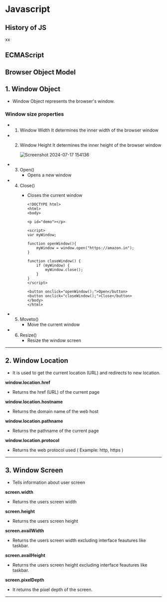 # Javascript

## History of JS 


xx
## ECMAScript



## Browser Object Model



## 1. Window Object

- Window Object represents the browser's window.

### Window size properties

- 1. Window Width
        It determines the inner width of the browser window 

- 2. Window Height
        It determines the inner height of the browser window 

        ![Screenshot 2024-07-17 154136](https://github.com/user-attachments/assets/1a627d6d-f424-48ac-a4ba-8cabf6a8c1df)

- 3. Open()
        - Opens a new window

- 4. Close()
        - Closes the current window

              <!DOCTYPE html>
              <html>
              <body>
  
              <p id="demo"></p>
  
              <script>
              var myWindow;

              function openWindow(){
                  myWindow = window.open("https://amazon.in");
              }
  
              function closeWindow() {
                  if (myWindow) {
                      myWindow.close();
                  }
              }
              </script>
  
              <button onclick="openWindow();">Open</button>
              <button onclick="closeWindow();">Close</button>
              </body>
              </html>
            

- 5. Moveto() 
        - Move the current window

- 6. Resize()
        - Resize the window screen

---

## 2. Window Location
- It is used to get the current location (URL) and redirects to new location.
  
**window.location.href**
 - Returns the href (URL) of the current page
   
**window.location.hostname** 
 - Returns the domain name of the web host
   
**window.location.pathname**
 - Returns the pathname of the current page
   
**window.location.protocol**
 - Returns the web protocol used ( Example: http, https )

---

## 3. Window Screen
  - Tells information about user screen

**screen.width**
  - Returns the users screen width

**screen.height** 
  - Returns the users screen height

**screen.availWidth**
  - Returns the users screen width excluding interface feautures like taskbar.
    
**screen.availHeight** 
  - Returns the users screen height excluding interface feautures like taskbar.
    
**screen.pixelDepth**
  -  It returns the pixel depth of the screen.

--- 



    
